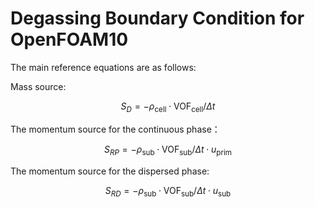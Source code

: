 # Degassing Boundary Condition for OpenFOAM10

The main reference equations are as follows:

Mass source:
```math
S_D=-\rho_\text{cell}\cdot\text{VOF}_\text{cell}/\Delta t
```

The momentum source for the continuous phase：
```math
S_{RP}=-\rho_{\mathrm{sub}}\cdot\mathrm{VOF_{sub}}/\Delta t\cdot u_{\mathrm{prim}}
```

The momentum source for the dispersed phase:
```math
S_{RD}=-\rho_{\mathrm{sub}}\cdot\mathrm{VOF_{sub}}/\Delta t\cdot u_{\mathrm{sub}}
```

